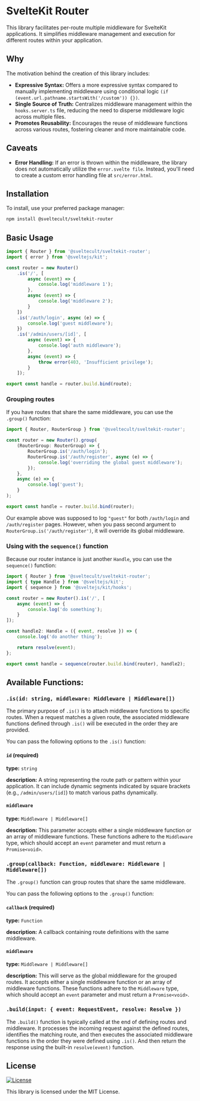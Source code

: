 # SvelteKit Router

This library facilitates per-route multiple middleware for SvelteKit applications. It simplifies middleware management and execution for different routes within your application.

## Why

The motivation behind the creation of this library includes:

- **Expressive Syntax:** Offers a more expressive syntax compared to manually implementing middleware using conditional logic `(if (event.url.pathname.startsWith('/custom')) {})`.
- **Single Source of Truth:** Centralizes middleware management within the `hooks.server.ts` file, reducing the need to disperse middleware logic across multiple files.
- **Promotes Reusability:** Encourages the reuse of middleware functions across various routes, fostering cleaner and more maintainable code.

## Caveats

- **Error Handling:** If an error is thrown within the middleware, the library does not automatically utilize the `error.svelte file`. Instead, you'll need to create a custom error handling file at `src/error.html`.

## Installation

To install, use your preferred package manager:

```bash
npm install @sveltecult/sveltekit-router
```

## Basic Usage

```typescript
import { Router } from '@sveltecult/sveltekit-router';
import { error } from '@sveltejs/kit';

const router = new Router()
	.is('/', [
		async (event) => {
			console.log('middleware 1');
		},
		async (event) => {
			console.log('middleware 2');
		}
	])
	.is('/auth/login', async (e) => {
		console.log('guest middleware');
	})
	.is('/admin/users/[id]', [
		async (event) => {
			console.log('auth middleware');
		},
		async (event) => {
			throw error(403, 'Insufficient privilege');
		}
	]);

export const handle = router.build.bind(route);
```

### Grouping routes

If you have routes that share the same middleware, you can use the `.group()` function:

```typescript
import { Router, RouterGroup } from '@sveltecult/sveltekit-router';

const router = new Router().group(
	(RouterGroup: RouterGroup) => {
		RouterGroup.is('/auth/login');
		RouterGroup.is('/auth/register', async (e) => {
			console.log('overriding the global guest middleware');
		});
	},
	async (e) => {
		console.log('guest');
	}
);

export const handle = router.build.bind(router);
```

Our example above was supposed to log `"guest"` for both `/auth/login` and `/auth/register` pages. However, when you pass second argument to `RouterGroup.is('/auth/register')`, it will override its global middleware.

### Using with the `sequence()` function

Because our router instance is just another `Handle`, you can use the `sequence()` function:

```typescript
import { Router } from '@sveltecult/sveltekit-router';
import { type Handle } from '@sveltejs/kit';
import { sequence } from '@sveltejs/kit/hooks';

const router = new Router().is('/', [
	async (event) => {
		console.log('do something');
	}
]);

const handle2: Handle = ({ event, resolve }) => {
	console.log('do another thing');

	return resolve(event);
};

export const handle = sequence(router.build.bind(router), handle2);
```

## Available Functions:

### `.is(id: string, middleware: Middleware | Middleware[])`

The primary purpose of `.is()` is to attach middleware functions to specific routes. When a request matches a given route, the associated middleware functions defined through `.is()` will be executed in the order they are provided.

You can pass the following options to the `.is()` function:

#### `id` (required)

**type:** `string`

**description:** A string representing the route path or pattern within your application. It can include dynamic segments indicated by square brackets (e.g., `/admin/users/[id]`) to match various paths dynamically.

#### `middleware`

**type:** `Middleware | Middleware[]`

**description:** This parameter accepts either a single middleware function or an array of middleware functions. These functions adhere to the `Middleware` type, which should accept an `event` parameter and must return a `Promise<void>`.

### `.group(callback: Function, middleware: Middleware | Middleware[])`

The `.group()` function can group routes that share the same middleware.

You can pass the following options to the `.group()` function:

#### `callback` (required)

**type:** `Function`

**description:** A callback containing route definitions with the same middleware.

#### `middleware`

**type:** `Middleware | Middleware[]`

**description:** This will serve as the global middleware for the grouped routes. It accepts either a single middleware function or an array of middleware functions. These functions adhere to the `Middleware` type, which should accept an `event` parameter and must return a `Promise<void>`.

### `.build(input: { event: RequestEvent, resolve: Resolve })`

The `.build()` function is typically called at the end of defining routes and middleware. It processes the incoming request against the defined routes, identifies the matching route, and then executes the associated middleware functions in the order they were defined using `.is()`. And then return the response using the built-in `resolve(event)` function.

## License

[![License](https://img.shields.io/badge/License-MIT-blue.svg)](https://opensource.org/licenses/MIT)

This library is licensed under the MIT License.
